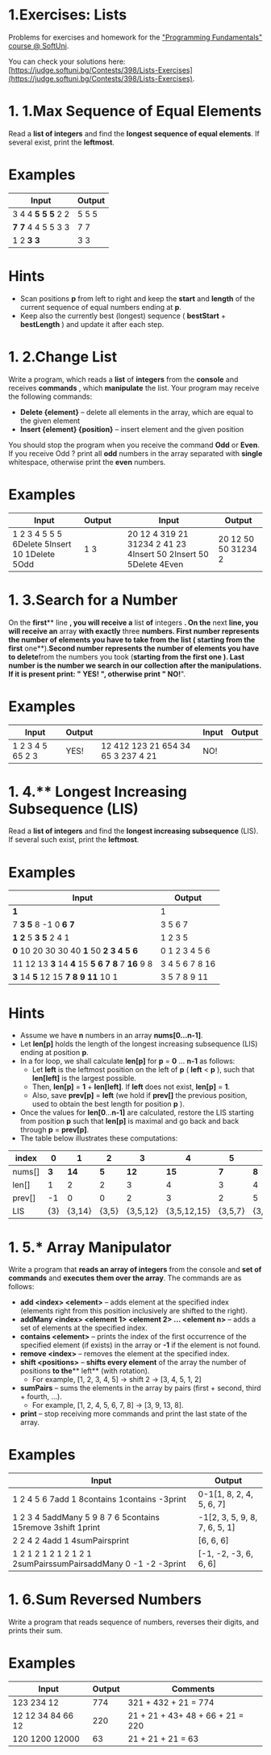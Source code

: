 ﻿# 1.Exercises: Lists

Problems for exercises and homework for the [&quot;Programming Fundamentals&quot; course @ SoftUni](https://softuni.bg/courses/programming-fundamentals).

You can check your solutions here: [https://judge.softuni.bg/Contests/398/Lists-Exercises](https://judge.softuni.bg/Contests/398/Lists-Exercises).

# 1. 1.Max Sequence of Equal Elements

Read a **list of integers** and find the **longest sequence of equal elements**. If several exist, print the **leftmost**.

# Examples

| **Input** | **Output** |
| --- | --- |
| 3 4 4 **5 5 5** 2 2 | 5 5 5 |
| **7 7** 4 4 5 5 3 3 | 7 7 |
| 1 2 **3 3** | 3 3 |

# Hints

- Scan positions **p** from left to right and keep the **start** and **length** of the current sequence of equal numbers ending at **p**.
- Keep also the currently best (longest) sequence ( **bestStart** + **bestLength** ) and update it after each step.

# 1. 2.Change List

Write a program, which reads a **list** of **integers** from the **console** and receives **commands** , which **manipulate** the list. Your program may receive the following commands:

- **Delete {element}** – delete all elements in the array, which are equal to the given element
- **Insert {element} {position}** – insert element and the given position

You should stop the program when you receive the command **Odd** or **Even**. If you receive Odd ? print all **odd** numbers in the array separated with **single** whitespace, otherwise print the **even** numbers.

# Examples

| **Input** | **Output** |   | **Input** | **Output** |
| --- | --- | --- | --- | --- |
| 1 2 3 4 5 5 5 6Delete 5Insert 10 1Delete 5Odd | 1 3 |   | 20 12 4 319 21 31234 2 41 23 4Insert 50 2Insert 50 5Delete 4Even | 20 12 50 50 31234 2 |

# 1. 3.Search for a Number

On the **first**** line **, you will receive a** list **of** integers **. On the** next **line, you will receive an** array **with exactly** three ****numbers**. **First** number represents the **number** of **elements** you have to **take** from the **list** ( **starting** from the **first**** one**).**Second **number represents the** number **of** elements **you have to** delete**from the numbers you took (**starting **from the** first ****one** ). **Last**** number **is the** number **we search in our** collection **after the manipulations. If it is present print: &quot;** YES! **&quot;, otherwise print &quot;** NO!**&quot;.

# Examples

| **Input** | **Output** |   | **Input** | **Output** |
| --- | --- | --- | --- | --- |
| 1 2 3 4 5 65 2 3 | YES! | 12 412 123 21 654 34 65 3 237 4 21 | NO! |

# 1. 4.\*\* Longest Increasing Subsequence (LIS)

Read a **list of integers** and find the **longest increasing subsequence** (LIS). If several such exist, print the **leftmost**.

# Examples

| **Input** | **Output** |
| --- | --- |
| **1** | 1 |
| 7 **3 5** 8 -1 0 **6 7** | 3 5 6 7 |
| **1 2** 5 **3 5** 2 4 1 | 1 2 3 5 |
| **0** 10 20 30 30 40 **1** 50 **2 3 4 5 6** | 0 1 2 3 4 5 6 |
| 11 12 13 **3** 14 **4** 15 **5 6 7 8** 7 **16** 9 8 | 3 4 5 6 7 8 16 |
| **3** 14 **5** 12 15 **7 8 9 11** 10 1 | 3 5 7 8 9 11 |

# Hints

- Assume we have **n** numbers in an array **nums[0…n-1]**.
- Let **len[p]** holds the length of the longest increasing subsequence (LIS) ending at position **p**.
- In a for loop, we shall calculate **len[p]** for **p** = **0** … **n-1** as follows:
  - Let **left** is the leftmost position on the left of **p** ( **left** &lt; **p** ), such that **len[left]** is the largest possible.
  - Then, **len[p]** = **1** + **len[left]**. If **left** does not exist, **len[p]** = **1**.
  - Also, save **prev[p]** = **left** (we hold if **prev[]** the previous position, used to obtain the best length for position **p** ).
- Once the values for **len[0**…**n-1]** are calculated, restore the LIS starting from position **p** such that **len[p]** is maximal and go back and back through **p** = **prev[p]**.
- The table below illustrates these computations:

| index | 0 | 1 | 2 | 3 | 4 | 5 | 6 | 7 | 8 | 9 | 10 |
| --- | --- | --- | --- | --- | --- | --- | --- | --- | --- | --- | --- |
| nums[] | **3** | **14** | **5** | **12** | **15** | **7** | **8** | **9** | **11** | **10** | **1** |
| len[] | 1 | 2 | 2 | 3 | 4 | 3 | 4 | 5 | 6 | 6 | 1 |
| prev[] | -1 | 0 | 0 | 2 | 3 | 2 | 5 | 6 | 7 | 7 | -1 |
| LIS | {3} | {3,14} | {3,5} | {3,5,12} | {3,5,12,15} | {3,5,7} | {3,5,7,8} | {3,5,7,8,9} | {3,5,7,8,9,11} | {3,5,7,8,9,10} | {1} |

# 1. 5.\* Array Manipulator

Write a program that **reads an array of integers** from the console and **set of commands** and **executes them over the array**. The commands are as follows:

- **add &lt;index&gt; &lt;element&gt;** – adds element at the specified index (elements right from this position inclusively are shifted to the right).
- **addMany &lt;index&gt; &lt;element 1&gt; &lt;element 2&gt; … &lt;element n&gt;** – adds a set of elements at the specified index.
- **contains &lt;element&gt;** – prints the index of the first occurrence of the specified element (if exists) in the array or **-1** if the element is not found.
- **remove &lt;index&gt;** – removes the element at the specified index.
- **shift &lt;positions&gt;** – **shifts every element** of the array the number of positions **to the**** left** (with rotation).
  - For example, [1, 2, 3, 4, 5] -&gt; shift 2 -&gt; [3, 4, 5, 1, 2]
- **sumPairs** – sums the elements in the array by pairs (first + second, third + fourth, …).
  - For example, [1, 2, 4, 5, 6, 7, 8] -&gt; [3, 9, 13, 8].
- **print** – stop receiving more commands and print the last state of the array.

# Examples

| **Input** | **Output** |
| --- | --- |
| 1 2 4 5 6 7add 1 8contains 1contains -3print | 0-1[1, 8, 2, 4, 5, 6, 7] |
| 1 2 3 4 5addMany 5 9 8 7 6 5contains 15remove 3shift 1print | -1[2, 3, 5, 9, 8, 7, 6, 5, 1] |
| 2 2 4 2 4add 1 4sumPairsprint | [6, 6, 6] |
| 1 2 1 2 1 2 1 2 1 2 1 2sumPairssumPairsaddMany 0 -1 -2 -3print | [-1, -2, -3, 6, 6, 6] |

# 1. 6.Sum Reversed Numbers

Write a program that reads sequence of numbers, reverses their digits, and prints their sum.

# Examples

| **Input** | **Output** | **Comments** |
| --- | --- | --- |
| 123 234 12 | 774 | 321 + 432 + 21 = 774 |
| 12 12 34 84 66 12 | 220 | 21 + 21 + 43+ 48 + 66 + 21 = 220 |
| 120 1200 12000 | 63 | 21 + 21 + 21 = 63 |

